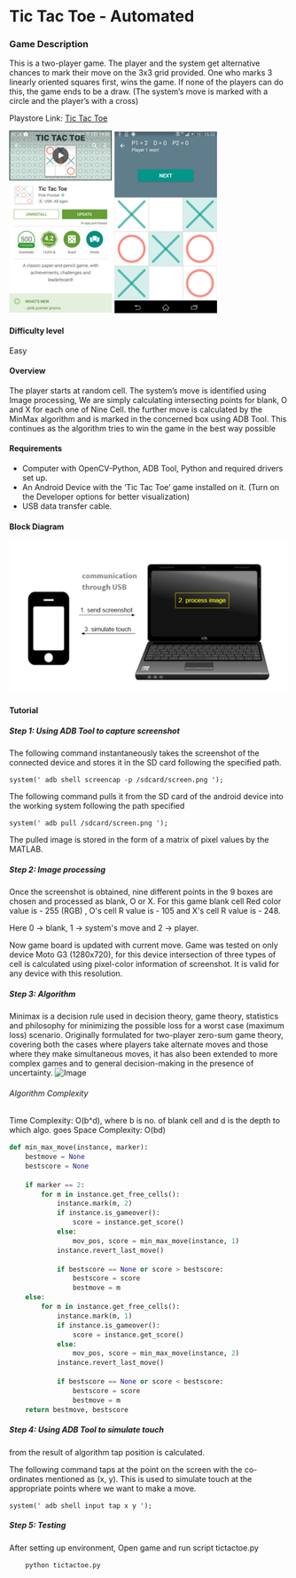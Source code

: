 # Tic Tac Toe - Automated


### Game Description
This is a two-player game. The player and the system get alternative chances to mark their move on the 3x3 grid provided. One who marks 3 linearly oriented squares first, wins the game. If none of the players can do this, the game ends to be a draw. (The system’s move is marked with a circle and the player’s with a cross)

Playstore Link: [Tic Tac Toe](https://play.google.com/store/apps/details?id=com.pinkpointer.tictactoe&hl=en)

![Playstore](/Images/tttps.png) 
![Image](/Images/tttim.png)

#### Difficulty level
Easy

#### Overview
The player starts at random cell. The system’s move is identified using Image processing,
We are simply calculating intersecting points for blank, O and X for each one of Nine Cell.
the further move is calculated by the MinMax algorithm and is marked in the concerned box using ADB Tool.
This continues as the algorithm tries to win the game in the best way possible


#### Requirements
- Computer with OpenCV-Python, ADB Tool, Python and required drivers set up.
- An Android Device with the ‘Tic Tac Toe’ game installed on it. (Turn on the Developer options for better visualization)
- USB data transfer cable.

#### Block Diagram

![BlockDiagram](/Images/BlockDiagram.png)

#### Tutorial
##### Step 1: Using ADB Tool to capture screenshot
The following command instantaneously takes the screenshot of the connected device and stores it in the SD card following the specified path.
  
```
system(' adb shell screencap -p /sdcard/screen.png ');
```

The following command pulls it from the SD card of the android device into the working system following the path specified

```
system(' adb pull /sdcard/screen.png ');
```
  
The pulled image is stored in the form of a matrix of pixel values by the MATLAB.
                
                
##### Step 2: Image processing

Once the screenshot is obtained, nine different points in the 9 boxes are chosen and processed as blank, O or X. For this game blank cell Red color value is - 255 (RGB) , O's cell R value is - 105 and X's cell R value is - 248.
<p>Here 0 -> blank, 1 -> system's move and 2 -> player.</p>
Now game board is updated with current move.
Game was tested on only device Moto G3 (1280x720), for this device intersection of three types of cell is calculated using pixel-color
information of screenshot. It is valid for any device with this resolution.

##### Step 3: Algorithm

Minimax is a decision rule used in decision theory, game theory, statistics and philosophy for minimizing the possible loss for a worst case (maximum loss) scenario. Originally formulated for two-player zero-sum game theory, covering both the cases where players take alternate moves and those where they make simultaneous moves, it has also been extended to more complex games and to general decision-making in the presence of uncertainty.
![Image](/Images/algo.png)

###### Algorithm Complexity
Time Complexity: O(b^d), where b is no. of blank cell and d is the depth to which algo. goes
Space Complexity: O(bd)

```python
def min_max_move(instance, marker):
	bestmove = None
	bestscore = None
	
	if marker == 2:
		for m in instance.get_free_cells():
			instance.mark(m, 2)
			if instance.is_gameover():
				score = instance.get_score()
			else:
				mov_pos, score = min_max_move(instance, 1)
			instance.revert_last_move()

			if bestscore == None or score > bestscore:
				bestscore = score
				bestmove = m
	else:
		for m in instance.get_free_cells():
			instance.mark(m, 1)
			if instance.is_gameover():
				score = instance.get_score()
			else:
				mov_pos, score = min_max_move(instance, 2)
			instance.revert_last_move()

			if bestscore == None or score < bestscore:
				bestscore = score
				bestmove = m
	return bestmove, bestscore
```

##### Step 4: Using ADB Tool to simulate touch
<p>from the result of algorithm tap position is calculated.</p>
The following command taps at the point on the screen with the co-ordinates mentioned as (x, y). This is used to simulate touch at the appropriate points where we want to make a move.

```
system(' adb shell input tap x y ');
```
##### Step 5: Testing
After setting up environment, Open game and run script tictactoe.py

```
	python tictactoe.py
```
